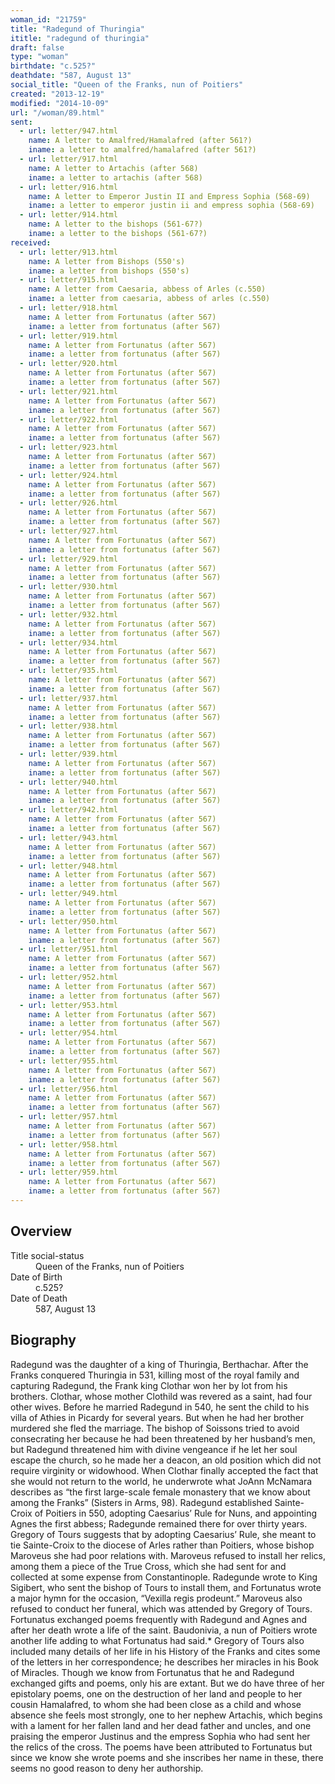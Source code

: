 ```yaml
---
woman_id: "21759"
title: "Radegund of Thuringia"
ititle: "radegund of thuringia"
draft: false
type: "woman"
birthdate: "c.525?"
deathdate: "587, August 13"
social_title: "Queen of the Franks, nun of Poitiers"
created: "2013-12-19"
modified: "2014-10-09"
url: "/woman/89.html"
sent:
  - url: letter/947.html
    name: A letter to Amalfred/Hamalafred (after 561?)
    iname: a letter to amalfred/hamalafred (after 561?)
  - url: letter/917.html
    name: A letter to Artachis (after 568)
    iname: a letter to artachis (after 568)
  - url: letter/916.html
    name: A letter to Emperor Justin II and Empress Sophia (568-69)
    iname: a letter to emperor justin ii and empress sophia (568-69)
  - url: letter/914.html
    name: A letter to the bishops (561-67?)
    iname: a letter to the bishops (561-67?)
received:
  - url: letter/913.html
    name: A letter from Bishops (550's)
    iname: a letter from bishops (550's)
  - url: letter/915.html
    name: A letter from Caesaria, abbess of Arles (c.550)
    iname: a letter from caesaria, abbess of arles (c.550)
  - url: letter/918.html
    name: A letter from Fortunatus (after 567)
    iname: a letter from fortunatus (after 567)
  - url: letter/919.html
    name: A letter from Fortunatus (after 567)
    iname: a letter from fortunatus (after 567)
  - url: letter/920.html
    name: A letter from Fortunatus (after 567)
    iname: a letter from fortunatus (after 567)
  - url: letter/921.html
    name: A letter from Fortunatus (after 567)
    iname: a letter from fortunatus (after 567)
  - url: letter/922.html
    name: A letter from Fortunatus (after 567)
    iname: a letter from fortunatus (after 567)
  - url: letter/923.html
    name: A letter from Fortunatus (after 567)
    iname: a letter from fortunatus (after 567)
  - url: letter/924.html
    name: A letter from Fortunatus (after 567)
    iname: a letter from fortunatus (after 567)
  - url: letter/926.html
    name: A letter from Fortunatus (after 567)
    iname: a letter from fortunatus (after 567)
  - url: letter/927.html
    name: A letter from Fortunatus (after 567)
    iname: a letter from fortunatus (after 567)
  - url: letter/929.html
    name: A letter from Fortunatus (after 567)
    iname: a letter from fortunatus (after 567)
  - url: letter/930.html
    name: A letter from Fortunatus (after 567)
    iname: a letter from fortunatus (after 567)
  - url: letter/932.html
    name: A letter from Fortunatus (after 567)
    iname: a letter from fortunatus (after 567)
  - url: letter/934.html
    name: A letter from Fortunatus (after 567)
    iname: a letter from fortunatus (after 567)
  - url: letter/935.html
    name: A letter from Fortunatus (after 567)
    iname: a letter from fortunatus (after 567)
  - url: letter/937.html
    name: A letter from Fortunatus (after 567)
    iname: a letter from fortunatus (after 567)
  - url: letter/938.html
    name: A letter from Fortunatus (after 567)
    iname: a letter from fortunatus (after 567)
  - url: letter/939.html
    name: A letter from Fortunatus (after 567)
    iname: a letter from fortunatus (after 567)
  - url: letter/940.html
    name: A letter from Fortunatus (after 567)
    iname: a letter from fortunatus (after 567)
  - url: letter/942.html
    name: A letter from Fortunatus (after 567)
    iname: a letter from fortunatus (after 567)
  - url: letter/943.html
    name: A letter from Fortunatus (after 567)
    iname: a letter from fortunatus (after 567)
  - url: letter/948.html
    name: A letter from Fortunatus (after 567)
    iname: a letter from fortunatus (after 567)
  - url: letter/949.html
    name: A letter from Fortunatus (after 567)
    iname: a letter from fortunatus (after 567)
  - url: letter/950.html
    name: A letter from Fortunatus (after 567)
    iname: a letter from fortunatus (after 567)
  - url: letter/951.html
    name: A letter from Fortunatus (after 567)
    iname: a letter from fortunatus (after 567)
  - url: letter/952.html
    name: A letter from Fortunatus (after 567)
    iname: a letter from fortunatus (after 567)
  - url: letter/953.html
    name: A letter from Fortunatus (after 567)
    iname: a letter from fortunatus (after 567)
  - url: letter/954.html
    name: A letter from Fortunatus (after 567)
    iname: a letter from fortunatus (after 567)
  - url: letter/955.html
    name: A letter from Fortunatus (after 567)
    iname: a letter from fortunatus (after 567)
  - url: letter/956.html
    name: A letter from Fortunatus (after 567)
    iname: a letter from fortunatus (after 567)
  - url: letter/957.html
    name: A letter from Fortunatus (after 567)
    iname: a letter from fortunatus (after 567)
  - url: letter/958.html
    name: A letter from Fortunatus (after 567)
    iname: a letter from fortunatus (after 567)
  - url: letter/959.html
    name: A letter from Fortunatus (after 567)
    iname: a letter from fortunatus (after 567)
---
```

<h2 class="mt-4">Overview</h2><dt>Title social-status</dt><dd>Queen of the Franks, nun of Poitiers</dd><dt>Date of Birth</dt><dd>c.525?</dd><dt>Date of Death</dt><dd>587, August 13</dd><h2 class="mt-4">Biography</h2>Radegund was the daughter of a king of Thuringia, Berthachar.  After the Franks conquered  Thuringia in 531, killing most of the royal family and capturing Radegund, the Frank king Clothar won her by lot from his brothers.    Clothar, whose mother Clothild was revered as a saint, had four other wives.  Before he married Radegund in 540, he sent the child to his villa of Athies in Picardy for several years. But when he had her brother murdered she fled the marriage.  
The bishop of Soissons tried to avoid consecrating her because he had been threatened by her husband’s men, but Radegund threatened him with divine vengeance if he let her soul escape the church, so he made her a deacon, an old position which did not require virginity or widowhood.  When Clothar finally accepted the fact that she would not return to the world, he underwrote what JoAnn McNamara describes as “the first large-scale female monastery that we know about among the Franks” (Sisters in Arms, 98). Radegund established Sainte-Croix of Poitiers in 550, adopting Caesarius’ Rule for Nuns, and appointing Agnes the first abbess; Radegunde remained there for over thirty years.  
Gregory of Tours suggests that by adopting Caesarius’ Rule, she meant to tie Sainte-Croix to the diocese of Arles rather than Poitiers, whose bishop Maroveus she had poor relations with.  Maroveus refused to install her relics, among them a piece of the True Cross, which she had sent for and collected at some expense from Constantinople.  Radegunde wrote to King Sigibert, who sent the bishop of Tours to install them, and Fortunatus wrote a major hymn for the occasion, “Vexilla regis prodeunt.”  Maroveus also refused to conduct her funeral, which was attended by Gregory of Tours.
Fortunatus exchanged poems frequently with Radegund and Agnes and after her death wrote a life of the saint.  Baudonivia, a nun of Poitiers wrote another life adding to what Fortunatus had said.*  Gregory of Tours also included many details of her life in his History of the Franks and cites some of the letters in her correspondence; he describes her miracles in his Book of Miracles.
Though we know from Fortunatus that he and Radegund exchanged gifts and poems, only his are extant.  But we do have three of her epistolary poems, one on the destruction of her land and people to her cousin Hamalafred, to whom she had been close as a child and whose absence she feels most strongly, one to her nephew Artachis, which begins with a lament for her fallen land and her dead father and uncles, and one praising the emperor Justinus and the empress Sophia who had sent her the relics of the cross. The poems have been attributed to Fortunatus but since we know she wrote poems and she inscribes her name in these, there seems no good reason to deny her authorship.

